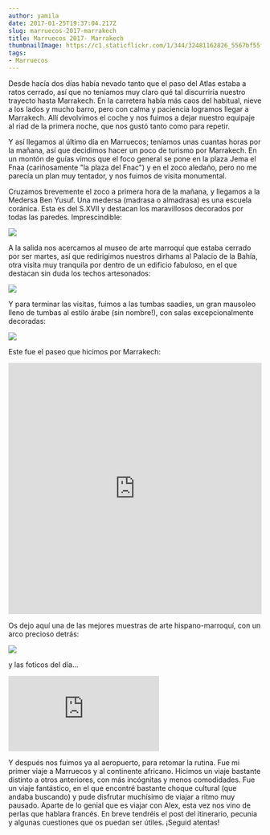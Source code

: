 ```yaml
---
author: yamila
date: 2017-01-25T19:37:04.217Z
slug: marruecos-2017-marrakech
title: Marruecos 2017- Marrakech
thumbnailImage: https://c1.staticflickr.com/1/344/32481162826_5567bf55f8_c.jpg
tags:
- Marruecos
---
```


Desde hacía dos días había nevado tanto que el paso del Atlas estaba a ratos cerrado, así que no teníamos muy claro qué tal discurriría nuestro trayecto hasta Marrakech. En la carretera había más caos del habitual, nieve a los lados y mucho barro, pero con calma y paciencia logramos llegar a Marrakech. Allí devolvimos el coche y nos fuimos a dejar nuestro equipaje al riad de la primera noche, que nos gustó tanto como para repetir.

Y así llegamos al último día en Marruecos; teníamos unas cuantas horas por la mañana, así que decidimos hacer un poco de turismo por Marrakech. En un montón de guías vimos que el foco general se pone en la plaza Jema el Fnaa (cariñosamente "la plaza del Fnac") y en el zoco aledaño, pero no me parecía un plan muy tentador, y nos fuimos de visita monumental.

Cruzamos brevemente el zoco a primera hora de la mañana, y llegamos a la Medersa Ben Yusuf. Una medersa (madrasa o almadrasa) es una escuela coránica. Esta es del S.XVII y destacan los maravillosos decorados por todas las paredes. Imprescindible:

<img src="https://c1.staticflickr.com/1/258/32515309705_ae05cc03a4_c.jpg" />

A la salida nos acercamos al museo de arte marroquí que estaba cerrado por ser martes, así que redirigimos nuestros dirhams al Palacio de la Bahía, otra visita muy tranquila por dentro de un edificio fabuloso, en el que destacan sin duda los techos artesonados:

<img src="https://c1.staticflickr.com/1/493/32369404772_a71377a157_c.jpg" />

Y para terminar las visitas, fuimos a las tumbas saadies, un gran mausoleo lleno de tumbas al estilo árabe (sin nombre!), con salas excepcionalmente decoradas:

<img src="https://c1.staticflickr.com/1/344/32481162826_5567bf55f8_c.jpg" />

Este fue el paseo que hicimos por Marrakech:

<iframe src="https://yamila-moreno.github.io/routes/#15/31.6221/-7.9834" width="100%" height="500px" frameborder="0"></iframe>

Os dejo aquí una de las mejores muestras de arte hispano-marroquí, con un arco precioso detrás:

<img src="https://c1.staticflickr.com/1/299/32515309285_2e5c314cd8_c.jpg" />

y las foticos del día...

<div class='embed-container'><iframe src='https://www.flickr.com/photos/125687915@N08/albums/72157675949251633/player' frameborder='0' allowfullscreen webkitallowfullscreen mozallowfullscreen oallowfullscreen msallowfullscreen></iframe></div>

Y después nos fuimos ya al aeropuerto, para retomar la rutina. Fue mi primer viaje a Marruecos y al continente africano. Hicimos un viaje bastante distinto a otros anteriores, con más incógnitas y menos comodidades. Fue un viaje fantástico, en el que encontré bastante choque cultural (que andaba buscando) y pude disfrutar muchísimo de viajar a ritmo muy pausado. Aparte de lo genial que es viajar con Alex, esta vez nos vino de perlas que hablara francés. En breve tendréis el post del itinerario, pecunia y algunas cuestiones que os puedan ser útiles. ¡Seguid atentas!